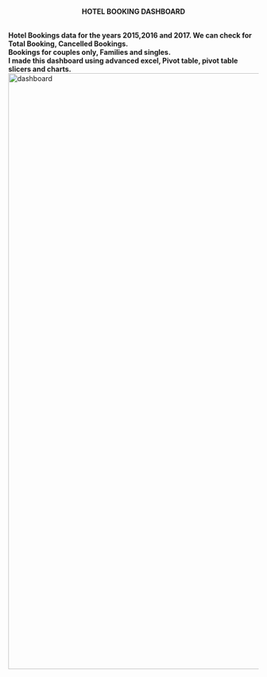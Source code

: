 <p align="center"><b>HOTEL BOOKING DASHBOARD</b></center></p><br>
<b> Hotel Bookings data for the years 2015,2016 and 2017.
We can check for Total Booking, Cancelled Bookings. <br> Bookings for couples only, Families and singles.</b><br>
<b>I made this dashboard using advanced excel, Pivot table, pivot table slicers and charts.</b><br>
<img width="1200" alt="dashboard" src="https://github.com/akshaysd07/Hotel_Bookings/assets/80628284/bb1d557d-ee22-442b-8356-e69153182dd4">
